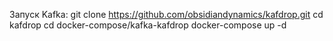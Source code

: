 Запуск Kafka:
git clone https://github.com/obsidiandynamics/kafdrop.git
cd kafdrop
cd docker-compose/kafka-kafdrop
docker-compose up -d
